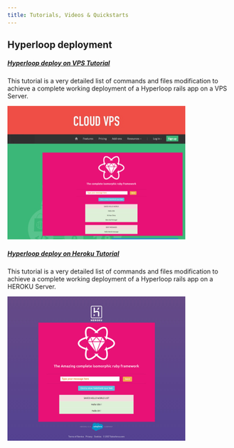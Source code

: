 ```yaml
---
title: Tutorials, Videos & Quickstarts
---
```


## <span class="bigfirstletter">H</span>yperloop deployment

##### <i class="flaticon-professor-teaching"></i> [<span class="bigfirstletter">H</span>yperloop deploy on VPS Tutorial](/tutorials/hyperloopdeploy/deployvps)

This tutorial is a very detailed list of commands and files modification to achieve a complete working deployment of a Hyperloop rails app on a VPS Server.

<a href="/tutorials/hyperloopdeploy/deployvps"><img src="/images/tutorials/Hyperloop-Deployingvps.jpg" class="imgborder" style="max-width: 400px"></a>

##### <i class="flaticon-professor-teaching"></i> [<span class="bigfirstletter">H</span>yperloop deploy on Heroku Tutorial](/tutorials/hyperloopdeploy/deployheroku)

This tutorial is a very detailed list of commands and files modification to achieve a complete working deployment of a Hyperloop rails app on a HEROKU Server.

<a href="/tutorials/hyperloopdeploy/deployheroku"><img src="/images/tutorials/Hyperloop-Deployingheroku.jpg" class="imgborder" style="max-width: 400px"></a>
